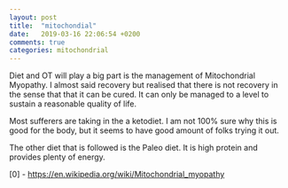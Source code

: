 ```yaml
---
layout: post
title:  "mitochondial"
date:   2019-03-16 22:06:54 +0200
comments: true
categories: mitochondrial
---
```


Diet and OT will play a big part is the management of Mitochondrial Myopathy. I almost said recovery but realised that there is not recovery in the sense that that it can be cured. It can only be managed to a level to sustain a reasonable quality of life.

Most sufferers are taking in the a ketodiet. I am not 100% sure why this is good for the body, but it seems to have good amount of folks trying it out.

The other diet that is followed is the Paleo diet. It is high protein and provides plenty of energy.

[0] - https://en.wikipedia.org/wiki/Mitochondrial_myopathy

